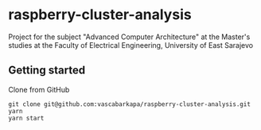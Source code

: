 # raspberry-cluster-analysis
Project for the subject "Advanced Computer Architecture" at the Master's studies at the Faculty of Electrical Engineering, University of East Sarajevo

## Getting started

Clone from GitHub

```
git clone git@github.com:vascabarkapa/raspberry-cluster-analysis.git
yarn
yarn start
```